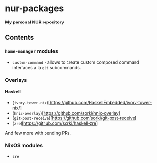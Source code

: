 # nur-packages

**My personal [NUR](https://github.com/nix-community/NUR) repository**

## Contents

### `home-manager` modules

* `custom-command` - allows to create custom composed command interfaces a la `git` subcommands.

### Overlays

#### Haskell

* (`ivory-tower-nix`)[https://github.com/HaskellEmbedded/ivory-tower-nix/]
* (`hnix-overlay`)[https://github.com/sorki/hnix-overlay]
* (`git-post-receive`)[https://github.com/sorki/git-post-receive]
* (`zre`)[https://github.com/sorki/haskell-zre]

And few more with pending PRs.

### NixOS modules

* `zre`
